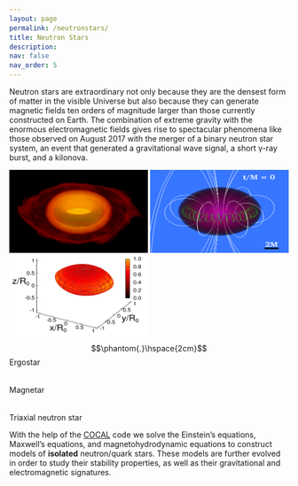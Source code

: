 ```yaml
---
layout: page
permalink: /neutronstars/
title: Neutron Stars
description: 
nav: false
nav_order: 5
---
```


[//]: <img align="right" width="350" height=200 src="/assets/img/p_eq_rho_t_P_30.png" />

Neutron stars are extraordinary not only because they are the densest form of matter in
the visible Universe but also because they can generate magnetic fields ten orders of magnitude
larger than those currently constructed on Earth. The combination of extreme gravity with the
enormous electromagnetic  fields gives rise to spectacular phenomena like those observed on
August 2017 with the merger of a binary neutron star system, an event that generated a 
gravitational wave signal, a short γ-ray burst, and a kilonova.
  
<img width="250" height=150 src="/assets/img/p_eq_rho_t_P_30.png" />  <img width="250" height=150 src="/assets/img/a2_side_t0_particles.png" /> <img width="250" height=150 src="/assets/img/triaxial.png" />
$$\phantom{.}\hspace{2cm}$$ Ergostar $$\hspace{5cm}$$ Magnetar $$\hspace{4cm}$$ Triaxial neutron star

With the help of the [COCAL](https://tsokaros.github.io/COCAL/) code we solve the Einstein’s equations, 
Maxwell’s equations, and magnetohydrodynamic equations to construct models of **isolated** neutron/quark 
stars. These models are further evolved in order to study their stability properties, as well as their 
gravitational and electromagnetic signatures. <!---  Topics of interest include: --->
 <!--- - Formulations --->
 <!--- - Hydrodynamics --->
<!---   - Axisymmetric or triaxial  --->
<!---   - Uniformly or differentially rotating  --->
 <!--- - Magnetohydrodynamics --->
<!---   - Different magnetic field topologies --->
 <!--- - Equation of state --->


